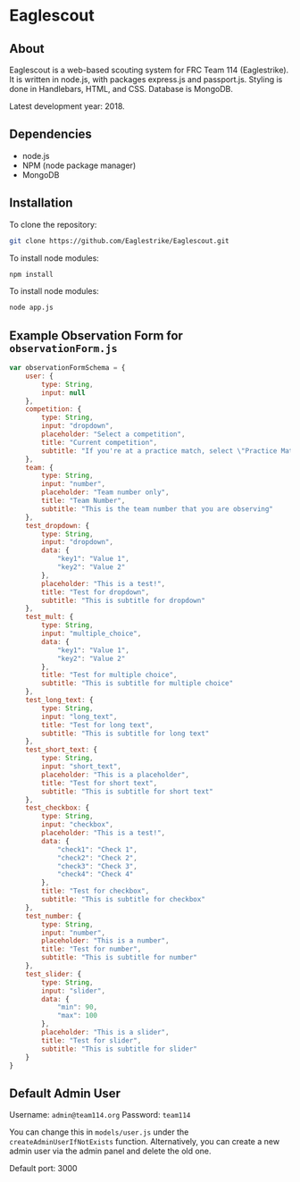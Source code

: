 # Eaglescout
## About
Eaglescout is a web-based scouting system for FRC Team 114 (Eaglestrike). It is written in node.js, with packages express.js and passport.js. Styling is done in Handlebars, HTML, and CSS. Database is MongoDB.

Latest development year: 2018.

## Dependencies
* node.js
* NPM (node package manager)
* MongoDB

## Installation
To clone the repository:
```bash
git clone https://github.com/Eaglestrike/Eaglescout.git
```
To install node modules:
```bash
npm install
```

To install node modules:
```bash
node app.js
```

## Example Observation Form for `observationForm.js`
```javascript
var observationFormSchema = {
	user: {
		type: String,
		input: null
	},
	competition: {
		type: String,
		input: "dropdown",
		placeholder: "Select a competition",
		title: "Current competition",
		subtitle: "If you're at a practice match, select \"Practice Match\""
	},
	team: {
		type: String,
		input: "number",
		placeholder: "Team number only",
		title: "Team Number",
		subtitle: "This is the team number that you are observing"
	},
	test_dropdown: {
		type: String,
		input: "dropdown",
		data: {
			"key1": "Value 1",
			"key2": "Value 2"
		},
		placeholder: "This is a test!",
		title: "Test for dropdown",
		subtitle: "This is subtitle for dropdown"
	},
	test_mult: {
		type: String,
		input: "multiple_choice",
		data: {
			"key1": "Value 1",
			"key2": "Value 2"
		},
		title: "Test for multiple choice",
		subtitle: "This is subtitle for multiple choice"
	},
	test_long_text: {
		type: String,
		input: "long_text",
		title: "Test for long text",
		subtitle: "This is subtitle for long text"
	},
	test_short_text: {
		type: String,
		input: "short_text",
		placeholder: "This is a placeholder",
		title: "Test for short text",
		subtitle: "This is subtitle for short text"
	},
	test_checkbox: {
		type: String,
		input: "checkbox",
		placeholder: "This is a test!",
		data: {
			"check1": "Check 1",
			"check2": "Check 2",
			"check3": "Check 3",
			"check4": "Check 4"
		},
		title: "Test for checkbox",
		subtitle: "This is subtitle for checkbox"
	},
	test_number: {
		type: String,
		input: "number",
		placeholder: "This is a number",
		title: "Test for number",
		subtitle: "This is subtitle for number"
	},
	test_slider: {
		type: String,
		input: "slider",
		data: {
			"min": 90,
			"max": 100
		},
		placeholder: "This is a slider",
		title: "Test for slider",
		subtitle: "This is subtitle for slider"
	}
}
```

## Default Admin User
Username: `admin@team114.org`
Password: `team114`

You can change this in `models/user.js` under the `createAdminUserIfNotExists` function. Alternatively, you can create a new admin user via the admin panel and delete the old one.

Default port: 3000